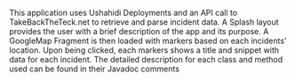 This application uses Ushahidi Deployments and an API call to TakeBackTheTeck.net to retrieve and
 parse incident data. A Splash layout provides the user with a brief description of the app and
 its purpose. A GoogleMap Fragment is then loaded with markers based on each incidents'
 location. Upon being clicked, each markers shows a title and snippet with data for each incident.
 The detailed description for each class and method used can be found in their Javadoc comments

